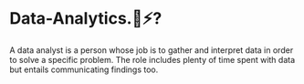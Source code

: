 # Data-Analytics.🤔⚡?

  A data analyst is a person whose job is to gather and interpret data in order to solve a specific problem. The role includes plenty of time spent with data but entails communicating findings too. 

